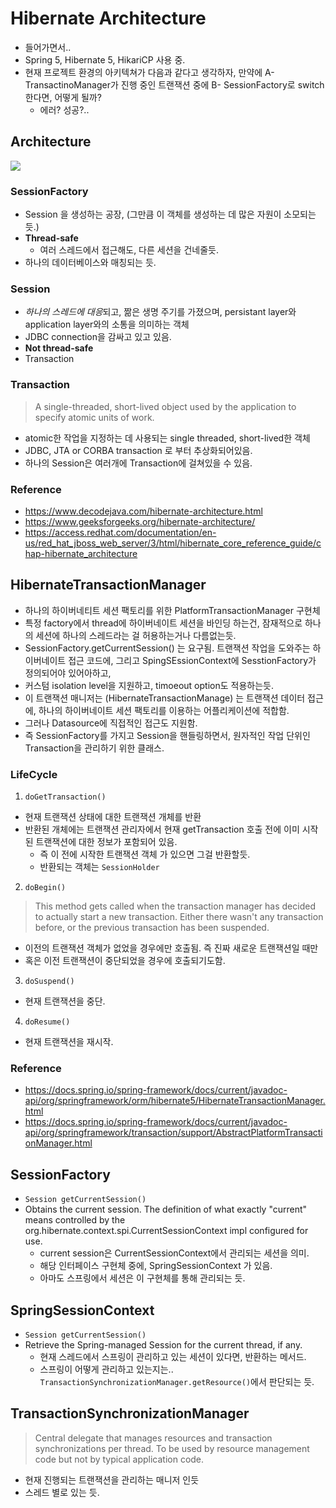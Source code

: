 # Hibernate Architecture
- 들어가면서..
- Spring 5, Hibernate 5, HikariCP 사용 중.
- 현재 프로젝트 환경의 아키텍쳐가 다음과 같다고 생각하자, 만약에 A- TransactinoManager가 진행 중인 트랜잭션 중에 B- SessionFactory로 switch 한다면, 어떻게 될까?
    - 에러? 성공?..

## Architecture 
![](https://access.redhat.com/webassets/avalon/d/Red_Hat_JBoss_Web_Server-3-Hibernate_Core_Reference_Guide-en-US/images/c3ee197b49364a876bc5867d5c2c6db7/1091.png)


### SessionFactory
- Session 을 생성하는 공장, (그만큼 이 객체를 생성하는 데 많은 자원이 소모되는 듯.)
- **Thread-safe**
    - 여러 스레드에서 접근해도, 다른 세션을 건네줄듯.
- 하나의 데이터베이스와 매칭되는 듯.

### Session
- *하나의 스레드에 대응*되고, 짦은 생명 주기를 가졌으며, persistant layer와 application layer와의 소통을 의미하는 객체
- JDBC connection을 감싸고 있고 있음.
- **Not thread-safe**
- Transaction

### Transaction
> A single-threaded, short-lived object used by the application to specify atomic units of work. 

- atomic한 작업을 지정하는 데 사용되는 single threaded, short-lived한 객체
- JDBC, JTA or CORBA transaction 로 부터 추상화되어있음.
- 하나의 Session은 여러개에 Transaction에 걸쳐있을 수 있음.
 
### Reference
- https://www.decodejava.com/hibernate-architecture.html
- https://www.geeksforgeeks.org/hibernate-architecture/
- https://access.redhat.com/documentation/en-us/red_hat_jboss_web_server/3/html/hibernate_core_reference_guide/chap-hibernate_architecture


## HibernateTransactionManager

- 하나의 하이버네티트 세션 팩토리를 위한 PlatformTransactionManager 구현체
- 특정 factory에서 thread에  하이버네이트 세션을 바인딩 하는건, 잠재적으로 하나의 세션에 하나의 스레드라는 걸 허용하는거나 다름없는듯.
- SessionFactory.getCurrentSession() 는 요구됨. 트랜잭션 작업을 도와주는 하이버네이트 접근 코드에, 그리고 SpingSEssionContext에 SesstionFactory가 정의되어야 있어아하고, 
- 커스텀 isolation level을 지원하고, timoeout option도 적용하는듯.
- 이 트랜잭션 매니저는 (HibernateTransactionManage) 는 트랜잭션 데이터 접근에, 하나의 하이버네이트 세션 팩토리를 이용하는 어플리케이션에 적합함.
- 그러나 Datasource에 직접적인 접근도 지원함. 
- 즉 SessionFactory를 가지고 Session을 핸들링하면서, 원자적인 작업 단위인 Transaction을 관리하기 위한 클래스.

### LifeCycle

1. `doGetTransaction()`
- 현재 트랜잭션 상태에 대한 트랜잭션 개체를 반환
- 반환된 개체에는 트랜잭션 관리자에서 현재 getTransaction 호출 전에 이미 시작된 트랜잭션에 대한 정보가 포함되어 있음.
    - 즉 이 전에 시작한 트랜잭션 객체 가 있으면 그걸 반환할듯.
    - 반환되는 객체는 `SessionHolder`

2. `doBegin()`
> This method gets called when the transaction manager has decided to actually start a new transaction. Either there wasn't any transaction before, or the previous transaction has been suspended.

- 이전의 트랜잭션 객체가 없었을 경우에만 호출됨. 즉 진짜 새로운 트랜잭션일 때만
- 혹은 이전 트랜잭션이 중단되었을 경우에 호출되기도함.

3. `doSuspend()`
- 현재 트랜잭션을 중단.

4. `doResume()`
- 현재 트랜잭션을 재시작.


### Reference
- https://docs.spring.io/spring-framework/docs/current/javadoc-api/org/springframework/orm/hibernate5/HibernateTransactionManager.html
- https://docs.spring.io/spring-framework/docs/current/javadoc-api/org/springframework/transaction/support/AbstractPlatformTransactionManager.html

## SessionFactory
- `Session getCurrentSession()`
- Obtains the current session. The definition of what exactly "current" means controlled by the org.hibernate.context.spi.CurrentSessionContext impl configured for use.
    - current session은 CurrentSessionContext에서 관리되는 세션을 의미.
    - 해당 인터페이스 구현체 중에, SpringSessionContext 가 있음.
    - 아마도 스프링에서 세션은 이 구현체를 통해 관리되는 듯.

## SpringSessionContext
- `Session getCurrentSession()`
- Retrieve the Spring-managed Session for the current thread, if any.  
    - 현재 스레드에서 스프링이 관리하고 있는 세션이 있다면, 반환하는 메서드.
    - 스프링이 어떻게 관리하고 있는지는.. `TransactionSynchronizationManager.getResource()`에서 판단되는 듯.


## TransactionSynchronizationManager

> Central delegate that manages resources and transaction synchronizations per thread. To be used by resource management code but not by typical application code.

- 현재 진행되는 트랜잭션을 관리하는 매니저 인듯
- 스레드 별로 있는 듯.